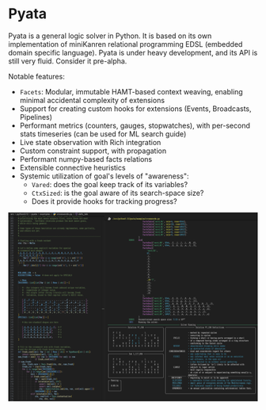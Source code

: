 # Pyata

Pyata is a general logic solver in Python.  It is based on its own implementation of miniKanren relational programming EDSL (embedded domain specific language).  Pyata is under heavy development, and its API is still very fluid.  Consider it pre-alpha.

Notable features:

- `Facets`: Modular, immutable HAMT-based context weaving,
  enabling minimal accidental complexity of extensions
- Support for creating custom hooks for extensions (Events, Broadcasts, Pipelines)
- Performant metrics (counters, gauges, stopwatches), with per-second stats timeseries (can be used for ML search guide)
- Live state observation with Rich integration
- Custom constraint support, with propagation
- Performant numpy-based facts relations
- Extensible connective heuristics
- Systemic utilization of goal's levels of "awareness":
  - `Vared`: does the goal keep track of its variables?
  - `CtxSized`: is the goal aware of its search-space size?
  - Does it provide hooks for tracking progress?

![Crosswords](screenshot.png)
